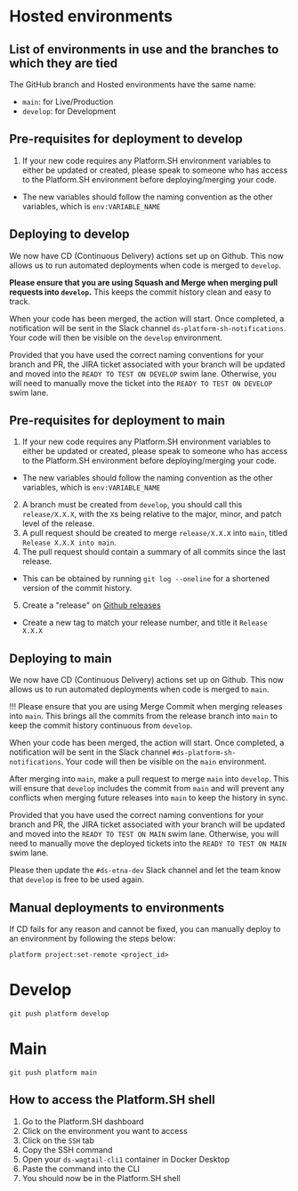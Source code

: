 # Hosted environments

## List of environments in use and the branches to which they are tied

The GitHub branch and Hosted environments have the same name:

- `main`: for Live/Production
- `develop`: for Development


## Pre-requisites for deployment to develop

1. If your new code requires any Platform.SH environment variables to either be updated or created, please speak to someone who has access to the Platform.SH environment before deploying/merging your code.
- The new variables should follow the naming convention as the other variables, which is `env:VARIABLE_NAME`

## Deploying to develop

We now have CD (Continuous Delivery) actions set up on Github.
This now allows us to run automated deployments when code is merged to `develop`.

**Please ensure that you are using Squash and Merge when merging pull requests into `develop`.**
This keeps the commit history clean and easy to track.

When your code has been merged, the action will start. Once completed, a notification will be sent in the Slack channel `ds-platform-sh-notifications`.
Your code will then be visible on the `develop` environment.

Provided that you have used the correct naming conventions for your branch and PR, the JIRA ticket associated with your branch will be updated and moved into the `READY TO TEST ON DEVELOP` swim lane.
Otherwise, you will need to manually move the ticket into the `READY TO TEST ON DEVELOP` swim lane.


## Pre-requisites for deployment to main

1. If your new code requires any Platform.SH environment variables to either be updated or created, please speak to someone who has access to the Platform.SH environment before deploying/merging your code.
- The new variables should follow the naming convention as the other variables, which is `env:VARIABLE_NAME`
2. A branch must be created from `develop`, you should call this `release/X.X.X`, with the `X`s being relative to the major, minor, and patch level of the release.
3. A pull request should be created to merge `release/X.X.X` into `main`, titled `Release X.X.X into main`.
4. The pull request should contain a summary of all commits since the last release.
- This can be obtained by running `git log --oneline` for a shortened version of the commit history.
5. Create a "release" on [Github releases](https://github.com/nationalarchives/ds-wagtail/releases)
- Create a new tag to match your release number, and title it `Release X.X.X`

## Deploying to main

We now have CD (Continuous Delivery) actions set up on Github.
This now allows us to run automated deployments when code is merged to `main`.

!!! Please ensure that you are using Merge Commit when merging releases into `main`.
This brings all the commits from the release branch into `main` to keep the commit history continuous from `develop`.

When your code has been merged, the action will start. Once completed, a notification will be sent in the Slack channel `#ds-platform-sh-notifications`.
Your code will then be visible on the `main` environment.

After merging into `main`, make a pull request to merge `main` into `develop`.
This will ensure that `develop` includes the commit from `main` and will prevent any conflicts when merging future releases into `main` to keep the history in sync.

Provided that you have used the correct naming conventions for your branch and PR, the JIRA ticket associated with your branch will be updated and moved into the `READY TO TEST ON MAIN` swim lane.
Otherwise, you will need to manually move the deployed tickets into the `READY TO TEST ON MAIN` swim lane.

Please then update the `#ds-etna-dev` Slack channel and let the team know that `develop` is free to be used again.


## Manual deployments to environments

If CD fails for any reason and cannot be fixed, you can manually deploy to an environment by following the steps below:

```console
platform project:set-remote <project_id>
```

# Develop
```console
git push platform develop
```

# Main
```console
git push platform main
```

## How to access the Platform.SH shell

1. Go to the Platform.SH dashboard
2. Click on the environment you want to access
3. Click on the `SSH` tab
4. Copy the SSH command
5. Open your `ds-wagtail-cli1` container in Docker Desktop
6. Paste the command into the CLI
7. You should now be in the Platform.SH shell